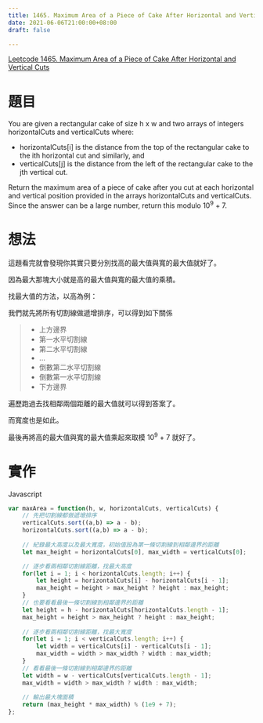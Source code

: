 ```yaml
---
title: 1465. Maximum Area of a Piece of Cake After Horizontal and Vertical Cuts
date: 2021-06-06T21:00:00+08:00
draft: false

---
```

[Leetcode 1465. Maximum Area of a Piece of Cake After Horizontal and Vertical Cuts](https://leetcode.com/problems/maximum-area-of-a-piece-of-cake-after-horizontal-and-vertical-cuts/)

# 題目

You are given a rectangular cake of size h x w and two arrays of integers horizontalCuts and verticalCuts where:

* horizontalCuts[i] is the distance from the top of the rectangular cake to the ith horizontal cut and similarly, and
* verticalCuts[j] is the distance from the left of the rectangular cake to the jth vertical cut.

Return the maximum area of a piece of cake after you cut at each horizontal and vertical position provided in the arrays horizontalCuts and verticalCuts. Since the answer can be a large number, return this modulo 10<sup>9</sup> + 7.

# 想法

這題看完就會發現你其實只要分別找高的最大值與寬的最大值就好了。

因為最大那塊大小就是高的最大值與寬的最大值的乘積。

找最大值的方法，以高為例：

我們就先將所有切割線做遞增排序，可以得到如下關係

> * 上方邊界
> * 第一水平切割線
> * 第二水平切割線
> * ...
> * 倒數第二水平切割線
> * 倒數第一水平切割線
> * 下方邊界

遍歷跑過去找相鄰兩個距離的最大值就可以得到答案了。

而寬度也是如此。

最後再將高的最大值與寬的最大值乘起來取模 10<sup>9</sup> + 7 就好了。

# 實作

Javascript
```javascript
var maxArea = function(h, w, horizontalCuts, verticalCuts) {
    // 先把切割線都做遞增排序
    verticalCuts.sort((a,b) => a - b);
    horizontalCuts.sort((a,b) => a - b);
    
    // 紀錄最大高度以及最大寬度，初始值設為第一條切割線到相鄰邊界的距離
    let max_height = horizontalCuts[0], max_width = verticalCuts[0];

    // 逐步看兩相鄰切割線距離，找最大高度
    for(let i = 1; i < horizontalCuts.length; i++) {
        let height = horizontalCuts[i] - horizontalCuts[i - 1];
        max_height = height > max_height ? height : max_height;
    }
    // 也要看看最後一條切割線到相鄰邊界的距離
    let height = h - horizontalCuts[horizontalCuts.length - 1];
    max_height = height > max_height ? height : max_height;
    
    // 逐步看兩相鄰切割線距離，找最大寬度
    for(let i = 1; i < verticalCuts.length; i++) {
        let width = verticalCuts[i] - verticalCuts[i - 1];
        max_width = width > max_width ? width : max_width;
    }
    // 看看最後一條切割線到相鄰邊界的距離
    let width = w - verticalCuts[verticalCuts.length - 1];
    max_width = width > max_width ? width : max_width;
    
    // 輸出最大塊面積
    return (max_height * max_width) % (1e9 + 7);
};
```